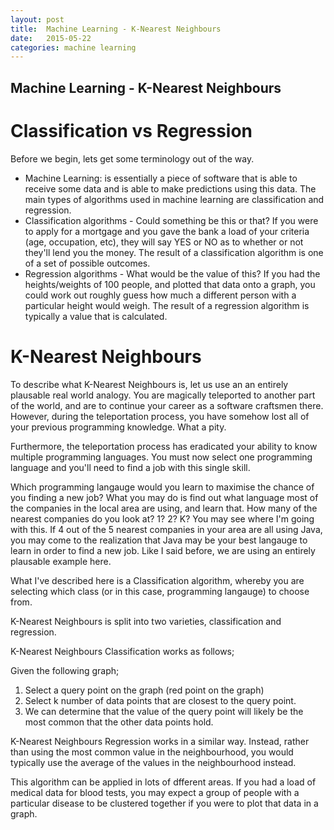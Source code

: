 ```yaml
---
layout: post
title:  Machine Learning - K-Nearest Neighbours
date:	2015-05-22
categories: machine learning
---
```

Machine Learning - K-Nearest Neighbours
------------

Classification vs Regression
=================
Before we begin, lets get some terminology out of the way.

- Machine Learning: is essentially a piece of software that is able to receive some data and is able to make predictions using this data. The main types of algorithms used in machine learning are classification and regression.
- Classification algorithms - Could something be this or that? If you were to apply for a mortgage and you gave the bank a load of your criteria (age, occupation, etc), they will say YES or NO as to whether or not they'll lend you the money. The result of a classification algorithm is one of a set of possible outcomes.
- Regression algorithms - What would be the value of this? If you had the heights/weights of 100 people, and plotted that data onto a graph, you could work out roughly guess how much a different person with a particular height would weigh. The result of a regression algorithm is typically a value that is calculated.

K-Nearest Neighbours
===============
To describe what K-Nearest Neighbours is, let us use an an entirely plausable real world analogy. You are magically teleported to another part of the world, and are to continue your career as a software craftsmen there. However, during the teleportation process, you have somehow lost all of your previous programming knowledge. What a pity.

Furthermore, the teleportation process has eradicated your ability to know multiple programming languages. You must now select one programming language and you'll need to find a job with this single skill.

Which programming langauge would you learn to maximise the chance of you finding a new job? What you may do is find out what language most of the companies in the local area are using, and learn that. How many of the nearest companies do you look at? 1? 2? K? You may see where I'm going with this. If 4 out of the 5 nearest companies in your area are all using Java, you may come to the realization that Java may be your best langauge to learn in order to find a new job. Like I said before, we are using an entirely plausable example here.

What I've described here is a Classification algorithm, whereby you are selecting which class (or in this case, programming langauge) to choose from.

K-Nearest Neighbours is split into two varieties, classification and regression.

K-Nearest Neighbours Classification works as follows;

Given the following graph;

1. Select a query point on the graph (red point on the graph)
2. Select k number of data points that are closest to the query point.
3. We can determine that the value of the query point will likely be the most common that the other data points hold.

K-Nearest Neighbours Regression works in a similar way. Instead, rather than using the most common value in the neighbourhood, you would typically use the average of the values in the neighbourhood instead.

This algorithm can be applied in lots of dfferent areas. If you had a load of medical data for blood tests, you may expect a group of people with a particular disease to be clustered together if you were to plot that data in a graph.
